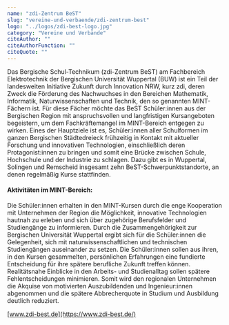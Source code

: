 ```yaml
---
name: "zdi-Zentrum BeST"
slug: "vereine-und-verbaende/zdi-zentrum-best"
logo: "../logos/zdi-best-logo.jpg"
category: "Vereine und Verbände"
citeAuthor: ""
citeAuthorFunction: ""
citeQuote: ""
---
```


Das Bergische Schul-Technikum (zdi-Zentrum BeST) am Fachbereich Elektrotechnik der Bergischen Universität Wuppertal (BUW) ist ein Teil der landesweiten Initiative Zukunft durch Innovation NRW, kurz zdi, deren Zweck die Förderung des Nachwuchses in den Bereichen Mathematik, Informatik, Naturwissenschaften und Technik, den so genannten MINT-Fächern ist. Für diese Fächer möchte das BeST Schüler:innen aus der Bergischen Region mit anspruchsvollen und langfristigen Kursangeboten begeistern, um dem Fachkräftemangel im MINT-Bereich entgegen zu wirken. Eines der Hauptziele ist es, Schüler:innen aller Schulformen im ganzen Bergischen Städtedreieck frühzeitig in Kontakt mit aktueller Forschung und innovativen Technologien, einschließlich deren Protagonist:innen zu bringen und somit eine Brücke zwischen Schule, Hochschule und der Industrie zu schlagen. Dazu gibt es in Wuppertal, Solingen und Remscheid insgesamt zehn BeST-Schwerpunktstandorte, an denen regelmäßig Kurse stattfinden.

#### Aktivitäten im MINT-Bereich:

Die Schüler:innen erhalten in den MINT-Kursen durch die enge Kooperation mit Unternehmen der Region die Möglichkeit, innovative Technologien hautnah zu erleben und sich über zugehörige Berufsfelder und Studiengänge zu informieren. Durch die Zusammengehörigkeit zur Bergischen Universität Wuppertal ergibt sich für die Schüler:innen die Gelegenheit, sich mit naturwissenschaftlichen und technischen Studiengängen auseinander zu setzen. Die Schüler:innen sollen aus ihren, in den Kursen gesammelten, persönlichen Erfahrungen eine fundierte Entscheidung für ihre spätere berufliche Zukunft treffen können. Realitätsnahe Einblicke in den Arbeits- und Studienalltag sollen spätere Fehlentscheidungen minimieren. Somit wird den regionalen Unternehmen die Akquise von motivierten Auszubildenden und Ingenieur:innen abgenommen und die spätere Abbrecherquote in Studium und Ausbildung deutlich reduziert.

[www.zdi-best.de](https://www.zdi-best.de/)
